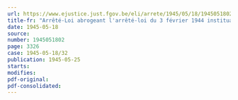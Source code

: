 ```yaml
---
url: https://www.ejustice.just.fgov.be/eli/arrete/1945/05/18/1945051802/justel
title-fr: "Arrêté-Loi abrogeant l'arrêté-loi du 3 février 1944 instituant le cadre des officiers-conseillers d'affaires civiles"
date: 1945-05-18
source:
number: 1945051802
page: 3326
case: 1945-05-18/32
publication: 1945-05-25
starts:
modifies:
pdf-original:
pdf-consolidated:
---
```


